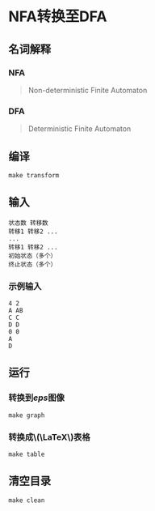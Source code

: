 # NFA转换至DFA

## 名词解释

### NFA

> Non-deterministic Finite Automaton

### DFA

> Deterministic Finite Automaton

## 编译

```
make transform
```

## 输入

```
状态数 转移数
转移1 转移2 ...
...
转移1 转移2 ...
初始状态（多个）
终止状态（多个）
```

### 示例输入

```
4 2
A AB
C C
D D
0 0
A
D
```

## 运行

### 转换到*eps*图像

```
make graph
```

### 转换成\\(\LaTeX\\)表格

```
make table
```

## 清空目录

```
make clean
```